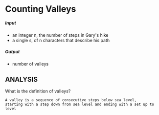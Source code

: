 # Counting Valleys

##### Input
- an integer n, the number of steps in Gary's hike
- a single s, of n characters that describe his path

##### Output
- number of valleys

## ANALYSIS
What is the definition of valleys?
   
    A valley is a sequence of consecutive steps below sea level, 
    starting with a step down from sea level and ending with a set up to level
   